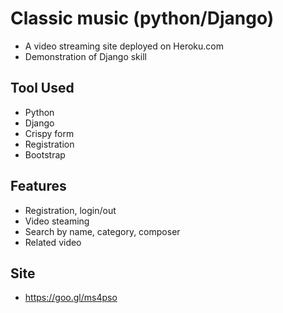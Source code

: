 # Classic music (python/Django)  

   - A video streaming site deployed on Heroku.com
   - Demonstration of Django skill
   
## Tool Used
- Python
- Django
- Crispy form
- Registration
- Bootstrap


## Features

- Registration, login/out
- Video steaming
- Search by name, category, composer
- Related video

## Site

-  https://goo.gl/ms4pso

